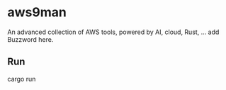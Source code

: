 # aws9man

An advanced collection of AWS tools, powered by AI, cloud, Rust, ... add Buzzword here.


## Run
cargo run
